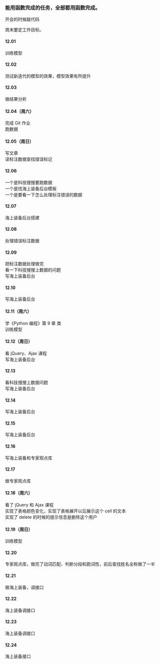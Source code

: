 
### 能用函数完成的任务，全部都用函数完成。  

开会的时候敲代码  

周末要定工作目标。  


#### 12.01  

训练模型  


#### 12.02  

测试新迭代的模型的效果，模型效果有所提升  


#### 12.03 

做结果分析  


#### 12.04（周六）  

完成 Git 作业  
跑数据  


#### 12.05（周日）  

写文章  
读标注数据查找错误标记  


#### 12.06  

一个是科技搜搜要跑数据  
一个是找海上装备后台模板  
一个是要看一下怎么处理标注错误的数据  


#### 12.07  

海上装备后台搭建    


#### 12.08  

处理错误标注数据  


#### 12.09  

把标注数据处理做完  
看一下科技搜搜上数据的问题  
写海上装备后台  


#### 12.10  

写海上装备后台    


#### 12.11（周六） 

学《Python 编程》第 9 章 类  
训练模型  


#### 12.12（周日）  

看 jQuery、Ajax 课程  
写海上装备后台  


#### 12.13  

看科技搜搜上数据问题  
写海上装备后台  


#### 12.14  

写海上装备后台  


#### 12.15  

写海上装备后台  


#### 12.16  

写海上装备和专家观点库  


#### 12.17  

做专家观点库  


#### 12.18（周六）

看了 jQuery 和 Ajax 课程  
实现了表格颜色变化，实现了表格展开以后展示这个 cell 的文本  
实现了 delete 的时候的提示信息是删除这个用户  


#### 12.19（周日）  

训练模型  


#### 12.20  

专家观点库，做完了动词匹配、判断分段和跑词性，前后查找姓名全称做了一半  


#### 12.21  

做海上装备，调接口    


#### 12.22  

海上装备调接口    


#### 12.23  

海上装备调接口    


#### 12.24  

海上装备接口    




